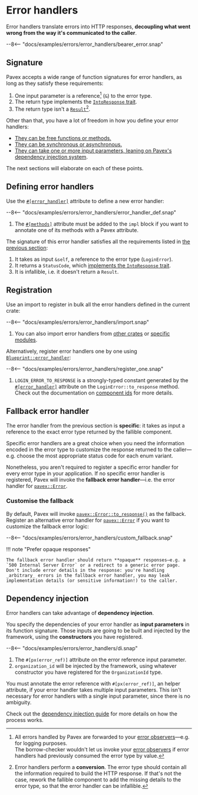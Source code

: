 # Error handlers

Error handlers translate errors into HTTP responses, **decoupling what went wrong from the way it's communicated to the caller**.

--8<-- "docs/examples/errors/error_handlers/bearer_error.snap"

## Signature

Pavex accepts a wide range of function signatures for error handlers, as long as they satisfy these requirements:

1. One input parameter is a reference[^ref] (`&`) to the error type.
2. The return type implements the [`IntoResponse` trait][IntoResponse].
3. The return type isn't a [`Result`][Result][^infallible].

Other than that, you have a lot of freedom in how you define your error handlers:

- [They can be free functions or methods.](/guide/attributes/functions_and_methods.md)
- [They can be synchronous or asynchronous.](/guide/attributes/sync_or_async.md)
- [They can take one or more input parameters, leaning on Pavex's dependency injection system](#dependency-injection).

The next sections will elaborate on each of these points.

## Defining error handlers

Use the [`#[error_handler]`][error_handler_attr] attribute to define a new error handler:

--8<-- "docs/examples/errors/error_handlers/error_handler_def.snap"

1. The [`#[methods]`][methods_attr] attribute must be added to the `impl` block if you want to annotate one of its methods with a Pavex attribute.

The signature of this error handler satisfies all the requirements listed in [the previous section](#signature):

1. It takes as input `&self`, a reference to the error type (`LoginError`).
2. It returns a `StatusCode`, which [implements the `IntoResponse` trait](/api_reference/pavex/trait.IntoResponse.html#impl-IntoResponse-for-StatusCode).
3. It is infallible, i.e. it doesn't return a `Result`.

## Registration

Use an import to register in bulk all the error handlers defined in the current crate:

--8<-- "docs/examples/errors/error_handlers/import.snap"

1. You can also import error handlers from [other crates][import_other_crates] or [specific modules][import_specific_modules].

Alternatively, register error handlers one by one using [`Blueprint::error_handler`][Blueprint::error_handler]:

--8<-- "docs/examples/errors/error_handlers/register_one.snap"

1. `LOGIN_ERROR_TO_RESPONSE` is a strongly-typed constant generated by the [`#[error_handler]`][error_handler_attr] attribute on the `LoginError::to_response` method.\
   Check out the documentation on [component ids](/guide/attributes/component_id.md) for more details.

## Fallback error handler

The error handler from the previous section is **specific**: it takes as input a reference
to the exact error type returned by the fallible component.

Specific error handlers are a great choice when you need the information encoded in the error type to customize the response returned to the caller—e.g. choose the most appropriate status code for each enum variant.

Nonetheless, you aren't required to register a specific error handler for every error type in your application.
If no specific error handler is registered, Pavex will invoke the **fallback error handler**—i.e. the error handler for [`pavex::Error`][PavexError].

### Customise the fallback

By default, Pavex will invoke [`pavex::Error::to_response()`][pavex::Error::to_response] as the fallback. Register an alternative error handler for [`pavex::Error`][PavexError] if you want to customize the fallback error logic:

--8<-- "docs/examples/errors/error_handlers/custom_fallback.snap"

!!! note "Prefer opaque responses"

    The fallback error handler should return **opaque** responses—e.g. a `500 Internal Server Error` or a redirect to a generic error page. Don't include error details in the response: you're handling _arbitrary_ errors in the fallback error handler, you may leak implementation details (or sensitive information!) to the caller.

## Dependency injection

Error handlers can take advantage of **dependency injection**.

You specify the dependencies of your error handler as **input parameters** in its function signature.
Those inputs are going to be built and injected by the framework, using the **constructors** you have registered.

--8<-- "docs/examples/errors/error_handlers/di.snap"

1. The `#[px(error_ref)]` attribute on the error reference input parameter.
2. `organization_id` will be injected by the framework, using whatever constructor you have registered for the `OrganizationId` type.

You must annotate the error reference with `#[px(error_ref)]`, an helper attribute, if your error handler takes multiple input parameters.
This isn't necessary for error handlers with a single input parameter, since there is no ambiguity.

Check out the [dependency injection guide](../dependency_injection/index.md) for more details on how the process works.

[^ref]: All errors handled by Pavex are forwarded to your [error observers][error_observers]—e.g. for logging purposes.\
    The borrow-checker wouldn't let us invoke your [error observers][error_observers] if error handlers had previously consumed the error type by value.

[^infallible]: Error handlers perform a **conversion**. The error type should contain all the information required to build the HTTP response.
    If that's not the case, rework the fallible component to add the missing details to the error type,
    so that the error handler can be infallible.

[IntoResponse]: /api_reference/pavex/trait.IntoResponse.html
[Response]: /api_reference/pavex/struct.Response.html
[Result]: https://doc.rust-lang.org/std/result/index.html
[Blueprint]: /api_reference/pavex/struct.Blueprint.html
[Blueprint::error_handler]: /api_reference/pavex/struct.Blueprint.html#method.error_handler
[PavexError]: /api_reference/pavex/struct.Error.html
[pavex::Error::to_response]: /api_reference/pavex/struct.Error.html#method.to_response
[import_other_crates]: /api_reference/pavex/struct.Blueprint.html#dependencies
[import_specific_modules]: /api_reference/pavex/struct.Blueprint.html#specific-modules
[error_handler_attr]: /api_reference/pavex/attr.error_handler.html
[methods_attr]: /api_reference/pavex/attr.methods.html
[error_observers]: error_observers.md
